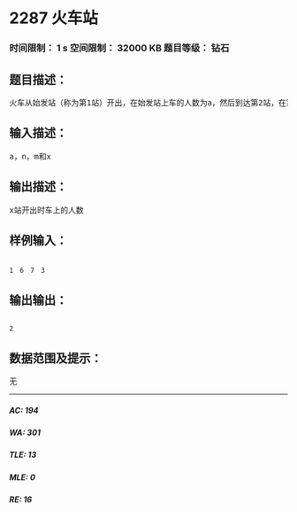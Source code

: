 # 2287 火车站   
### 时间限制： 1 s     空间限制： 32000 KB     题目等级： 钻石  
## 题目描述：  

<pre>
火车从始发站（称为第1站）开出，在始发站上车的人数为a，然后到达第2站，在第2站有人上、下车，但上、下车的人数相同，因此在第2站开出时（即在到达第3站之前）车上的人数保持为a人。从第3站起（包括第3站）上、下车的人数有一定的规律：上车的人数都是前两站上车人数之和，而下车人数等于上一站上车人数，一直到终点站的前一站（第n-1站），都满足此规律。现给出的条件是：共有N个车站，始发站上车的人数为a，最后一站下车的人数是m（全部下车）。试问从x站开出时车上的人数是多少？若无解输出“No answer.”（所有数据均在longint范围内）
</pre>
  
  
## 输入描述：  

<pre>
a，n，m和x
</pre>
  
  
## 输出描述：  

<pre>
x站开出时车上的人数
</pre>
  
  
## 样例输入：  

<pre><code>
1　6　7　3
</code></pre>
  
  
## 输出输出：  

<pre><code>
2
</code></pre>
  
  
## 数据范围及提示：  

<pre>
无
</pre>
  
  
***  

##### AC: 194  
##### WA: 301  
##### TLE: 13  
##### MLE: 0  
##### RE: 16  
